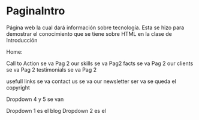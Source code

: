 # PaginaIntro
Página web la cual dará información sobre tecnología. Esta se hizo para demostrar el conocimiento que se tiene sobre HTML en la clase de Introducción


Home:

Call to Action se va Pag 2
our skills se va Pag2
facts se va Pag 2
our clients se va Pag 2
testimonials se va Pag 2

usefull links se va
contact us se va
our newsletter ser va
se queda el copyright

Dropdown 4 y 5 se van

Dropdown 1 es el blog
Dropdown 2 es el 
